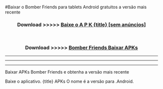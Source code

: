 #Baixar o Bomber Friends   para tablets Android gratuitos a versão mais recente


<div align="center">
<h3>Download >>>>> <a href="https://pt-web.web.app/?pt= {title}">Baixe o A P K {title} [sem anúncios]</a></h3><br>

<h3>Download >>>>> <a href="https://pt-web.web.app/?pt= {title}">Bomber Friends  Baixar APKs</a></h3>
</div>

----------------------------------------------------------

----------------------------------------------------------

----------------------------------------------------------

Baixar APKs Bomber Friends  e obtenha a versão mais recente

Baixe o aplicativo. {title} APKs O nome é a versão para .Android.


